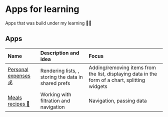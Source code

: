 # Apps for learning

Apps that was build under my learning 👨‍💻

## Apps

| Name | Description and idea | Focus |
| :--------  | :--------- | :--- |
| [Personal expenses 💰](https://github.com/hardioi/apps-for-learning/tree/develop/personal_expenses%C2%A0) | Rendering lists, , storing the data in shared prefs | Adding/removing items from the list, displaying data in the form of a chart, splitting widgets | Responsive & adaptive UI, first touch to business logic, core widgets|
| [Meals recipes 🍔](https://github.com/hardioi/apps-for-learning/tree/develop/meals_recipes) | Working with filtration and navigation | Navigation, passing data|
